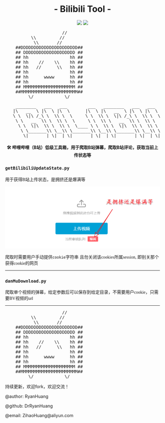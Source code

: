 <h1 align="center">- Bilibili Tool -</h1>

<p align="center">
<img src="https://img.shields.io/badge/version-2020.05.08-green.svg?longCache=true&style=for-the-badge">
<img src="https://img.shields.io/badge/license-GPL%20(%3E%3D%202)-blue.svg?longCache=true&style=for-the-badge">
</p>


<p align="center">
<pre>
                      //
          \\         //
           \\       //
    ##DDDDDDDDDDDDDDDDDDDDDD##
    ## DDDDDDDDDDDDDDDDDDDD ##
    ## hh                hh ##
    ## hh    //    \\    hh ##
    ## hh   //      \\   hh ##
    ## hh                hh ##
    ## hh      wwww      hh ##
    ## hh                hh ##
    ## MMMMMMMMMMMMMMMMMMMM ##
    ##MMMMMMMMMMMMMMMMMMMMMM##
         \/            \/
</pre>
<pre>
    ________   ___   ___        ___   ________   ___   ___        ___
   |\   __  \ |\  \ |\  \      |\  \ |\   __  \ |\  \ |\  \      |\  \
   \ \  \|\ /_\ \  \\ \  \     \ \  \\ \  \|\ /_\ \  \\ \  \     \ \  \
    \ \   __  \\ \  \\ \  \     \ \  \\ \   __  \\ \  \\ \  \     \ \  \
     \ \  \|\  \\ \  \\ \  \____ \ \  \\ \  \|\  \\ \  \\ \  \____ \ \  \
      \ \_______\\ \__\\ \_______\\ \__\\ \_______\\ \__\\ \_______\\ \__\
       \|_______| \|__| \|_______| \|__| \|_______| \|__| \|_______| \|__|
</pre>
</p>


<h4 align="center">🛠️ 哔哩哔哩（B站）低级工具箱，用于爬取B站弹幕，爬取B站评论，获取当前上传状态等</h4>










### `getBilibiliUpdataState.py`

<font face=楷体>用于获得B站上传状态，是拥挤还是爆满等</font>

![state.png](src/state.png)

<font face=楷体>爬取时需要用户手动提供`cookie`字符串</font>
<font face=楷体>且勿关闭该cookies所属session, 即别关那个获得cookie的网页</font>

-------------------

### `danMuDownload.py`
<font face=楷体>爬取单个视频的弹幕，给定参数后可以保存到给定目录，不需要用户cookie，只需要BV视频的url</font>

-------------------



<p align="center"><pre>
                      //
          \\         //
           \\       //
    ##DDDDDDDDDDDDDDDDDDDDDD##
    ## DDDDDDDDDDDDDDDDDDDD ##
    ## hh                hh ##
    ## hh    //    \\    hh ##
    ## hh   //      \\   hh ##
    ## hh                hh ##
    ## hh      wwww      hh ##
    ## hh                hh ##
    ## MMMMMMMMMMMMMMMMMMMM ##
    ##MMMMMMMMMMMMMMMMMMMMMM##
         \/            \/
</pre></p>


持续更新，欢迎fork，欢迎交流！



<p>@author: RyanHuang</p>
<p>@github: DrRyanHuang</p>
<p>@email:  ZihaoHuang@aliyun.com</p>

